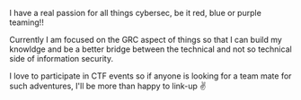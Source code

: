 I have a real passion for all things cybersec, be it red, blue or purple teaming!!

Currently I am focused on the GRC aspect of things so that I can build my knowldge and be a better bridge between the technical and not so technical side of information security. 

I love to participate in CTF events so if anyone is looking for a team mate for such adventures, I'll be more than happy to link-up ✌️

<!---
Dav3-cloud/Dav3-cloud is a ✨ special ✨ repository because its `README.md` (this file) appears on your GitHub profile.
You can click the Preview link to take a look at your changes.
--->
